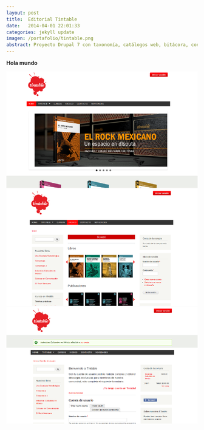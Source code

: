 ```yaml
---
layout: post
title:  Editorial Tintable
date:   2014-04-01 22:01:33
categories: jekyll update
imagen: /portafolio/tintable.png
abstract: Proyecto Drupal 7 con taxonomía, catálogos web, bitácora, contenidos destacados, con implementación para comercio electrónico de publicaciones y plataforma Moodle para cursos online
---
```


**Hola mundo**

<img src="/portafolio/tintable1.png" class="img-thumbnail img-responsive">
<img src="/portafolio/tintable2.png" class="img-thumbnail img-responsive">
<img src="/portafolio/tintable3.png" class="img-thumbnail img-responsive">